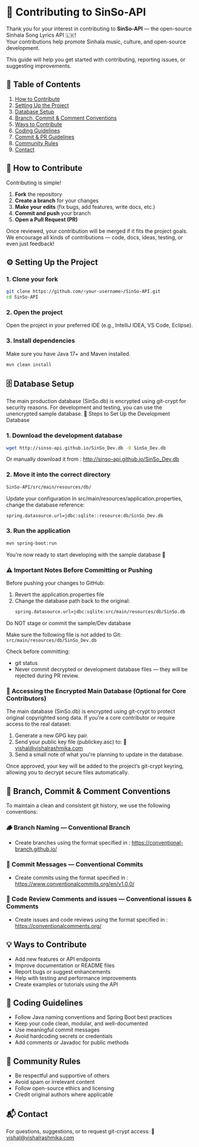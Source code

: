 # 🤝 Contributing to SinSo-API

Thank you for your interest in contributing to **SinSo-API** — the open-source Sinhala Song Lyrics API 🇱🇰!  
Your contributions help promote Sinhala music, culture, and open-source development.  

This guide will help you get started with contributing, reporting issues, or suggesting improvements.


## 🧭 Table of Contents
1. [How to Contribute](#how-to-contribute)
2. [Setting Up the Project](#setting-up-the-project)
3. [Database Setup](#database-setup)
4. [Branch, Commit & Comment Conventions](#branch-commit--comment-conventions)
5. [Ways to Contribute](#ways-to-contribute)
6. [Coding Guidelines](#coding-guidelines)
7. [Commit & PR Guidelines](#commit--pr-guidelines)
8. [Community Rules](#community-rules)
9. [Contact](#contact)


## 🚀 How to Contribute

Contributing is simple!  
1. **Fork** the repository  
2. **Create a branch** for your changes  
3. **Make your edits** (fix bugs, add features, write docs, etc.)  
4. **Commit and push** your branch  
5. **Open a Pull Request (PR)**  

Once reviewed, your contribution will be merged if it fits the project goals.  
We encourage all kinds of contributions — code, docs, ideas, testing, or even just feedback!

## ⚙️ Setting Up the Project

### 1. Clone your fork
```bash
git clone https://github.com/<your-username>/SinSo-API.git
cd SinSo-API
```

### 2. Open the project

Open the project in your preferred IDE (e.g., IntelliJ IDEA, VS Code, Eclipse).

### 3. Install dependencies

Make sure you have Java 17+ and Maven installed.

```bash
mvn clean install
```
## 🗄️ Database Setup

The main production database (SinSo.db) is encrypted using git-crypt for security reasons.
For development and testing, you can use the unencrypted sample database.
🔽 Steps to Set Up the Development Database

### 1. Download the development database
```bash
wget http://sinso-api.github.io/SinSo_Dev.db -O SinSo_Dev.db
```
Or manually download it from : http://sinso-api.github.io/SinSo_Dev.db

### 2. Move it into the correct directory
```bash
SinSo-API/src/main/resources/db/
```
Update your configuration
In src/main/resources/application.properties, change the database reference:
```bash
spring.datasource.url=jdbc:sqlite::resource:db/SinSo_Dev.db
```

### 3. Run the application
```bash
mvn spring-boot:run
```

You’re now ready to start developing with the sample database 🎵

### ⚠️ Important Notes Before Committing or Pushing

Before pushing your changes to GitHub:
1. Revert the application.properties file
2. Change the database path back to the original:
    ```bash
    spring.datasource.url=jdbc:sqlite:src/main/resources/db/SinSo.db
    ```

Do NOT stage or commit the sample/Dev database

Make sure the following file is not added to Git:
`src/main/resources/db/SinSo_Dev.db`

Check before committing:
- git status
- Never commit decrypted or development database files — they will be rejected during PR review.

### 🔐 Accessing the Encrypted Main Database (Optional for Core Contributors)

The main database (SinSo.db) is encrypted using git-crypt to protect original copyrighted song data.
If you’re a core contributor or require access to the real dataset:

1. Generate a new GPG key pair.
2. Send your public key file (publickey.asc) to:
📧 vishal@vishalrashmika.com
3. Send a small note of what you're planning to update in the database.

Once approved, your key will be added to the project’s git-crypt keyring, allowing you to decrypt secure files automatically.
## 🌿 Branch, Commit & Comment Conventions

To maintain a clean and consistent git history, we use the following conventions:
### 🪵 Branch Naming — Conventional Branch

- Create branches using the format specified in : https://conventional-branch.github.io/


### 🧱 Commit Messages — Conventional Commits
- Create commits using the format specified in : https://www.conventionalcommits.org/en/v1.0.0/

### 💬 Code Review Comments and issues — Conventional issues & Comments
- Create issues and code reviews using the format specified in : https://conventionalcomments.org/


## 💡 Ways to Contribute
- Add new features or API endpoints
- Improve documentation or README files
- Report bugs or suggest enhancements
- Help with testing and performance improvements
- Create examples or tutorials using the API

## 🧱 Coding Guidelines
- Follow Java naming conventions and Spring Boot best practices
- Keep your code clean, modular, and well-documented
- Use meaningful commit messages
- Avoid hardcoding secrets or credentials
- Add comments or Javadoc for public methods

## 🤝 Community Rules
- Be respectful and supportive of others
- Avoid spam or irrelevant content
- Follow open-source ethics and licensing
- Credit original authors where applicable

## 📬 Contact
For questions, suggestions, or to request git-crypt access:
📧 vishal@vishalrashmika.com